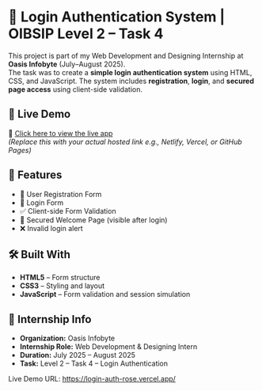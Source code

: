 # 🔐 Login Authentication System | OIBSIP Level 2 – Task 4

This project is part of my Web Development and Designing Internship at **Oasis Infobyte** (July–August 2025).  
The task was to create a **simple login authentication system** using HTML, CSS, and JavaScript. The system includes **registration**, **login**, and **secured page access** using client-side validation.

## 🚀 Live Demo

🔗 [Click here to view the live app](https://your-live-demo-link.netlify.app)  
*(Replace this with your actual hosted link e.g., Netlify, Vercel, or GitHub Pages)*

## 🧠 Features

- 📝 User Registration Form  
- 🔐 Login Form  
- ✅ Client-side Form Validation  
- 🔐 Secured Welcome Page (visible after login)  
- ❌ Invalid login alert  

## 🛠️ Built With

- **HTML5** – Form structure  
- **CSS3** – Styling and layout  
- **JavaScript** – Form validation and session simulation  

## 🎯 Internship Info

- **Organization:** Oasis Infobyte  
- **Internship Role:** Web Development & Designing Intern  
- **Duration:** July 2025 – August 2025  
- **Task:** Level 2 – Task 4 – Login Authentication

Live Demo URL: https://login-auth-rose.vercel.app/

